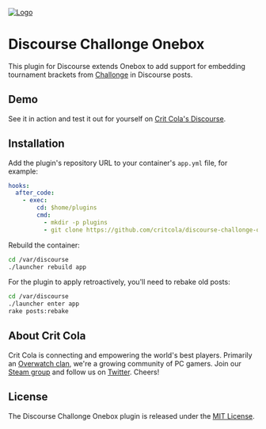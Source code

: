 <a href="https://critcola.com/?utm_source=github.com&utm_medium=readme&utm_term=logo&utm_content=discourse-challonge-onebox&utm_campaign=development">![Logo](https://critcola.com/assets/images/crit-cola-banner.svg)</a>

# Discourse Challonge Onebox

This plugin for Discourse extends Onebox to add support for embedding tournament brackets from [Challonge](https://challonge.com/) in Discourse posts.

## Demo

See it in action and test it out for yourself on [Crit Cola's Discourse](https://critcola.com/?utm_source=github.com&utm_medium=readme&utm_term=demo&utm_content=discourse-challonge-onebox&utm_campaign=development).

## Installation

Add the plugin's repository URL to your container's `app.yml` file, for example:

```yml
hooks:
  after_code:
    - exec:
        cd: $home/plugins
        cmd:
          - mkdir -p plugins
          - git clone https://github.com/critcola/discourse-challonge-onebox.git
```

Rebuild the container:

```sh
cd /var/discourse
./launcher rebuild app
```

For the plugin to apply retroactively, you'll need to rebake old posts:

```sh
cd /var/discourse
./launcher enter app
rake posts:rebake
```

## About Crit Cola

Crit Cola is connecting and empowering the world's best players. Primarily an [Overwatch clan](https://critcola.com/?utm_source=github.com&utm_medium=readme&utm_term=overwatch-clan&utm_content=discourse-challonge-onebox&utm_campaign=development), we're a growing community of PC gamers. Join our [Steam group](http://steamcommunity.com/groups/critcola) and follow us on [Twitter](https://twitter.com/CritColaGaming). Cheers!

## License

The Discourse Challonge Onebox plugin is released under the [MIT License](LICENSE).
